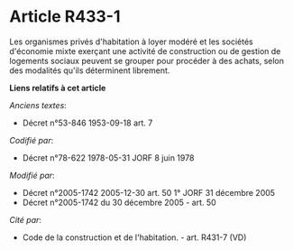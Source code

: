 # Article R433-1

Les organismes privés d'habitation à loyer modéré et les sociétés d'économie mixte exerçant une activité de construction ou
de gestion de logements sociaux peuvent se grouper pour procéder à des achats, selon des modalités qu'ils déterminent
librement.

**Liens relatifs à cet article**

_Anciens textes_:

  - Décret n°53-846 1953-09-18 art. 7

_Codifié par_:

  - Décret n°78-622 1978-05-31 JORF 8 juin 1978

_Modifié par_:

  - Décret n°2005-1742 2005-12-30 art. 50 1° JORF 31 décembre 2005
  - Décret n°2005-1742 du 30 décembre 2005 - art. 50

_Cité par_:

  - Code de la construction et de l'habitation. - art. R431-7 (VD)
